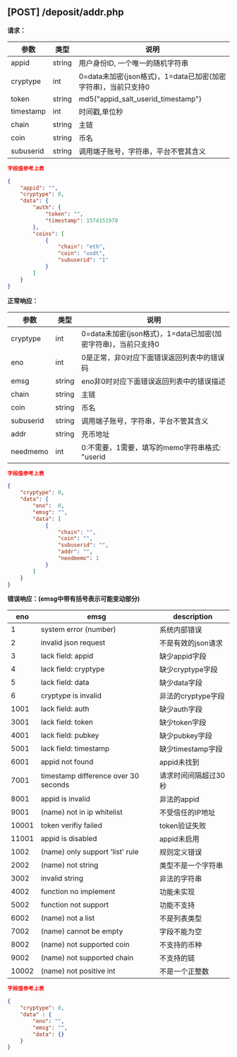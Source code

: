 ## [POST] /deposit/addr.php

**请求：**

|参数      |类型   |说明                                                     |  
| --      |--     | --                                                     |
|appid    |string |用户身份ID, 一个唯一的随机字符串                            |   
|cryptype |int    |0=data未加密(json格式)，1=data已加密(加密字符串)，当前只支持0 | 
|token    |string |md5("appid_salt_userid_timestamp")                     |
|timestamp|int    |时间戳,单位秒                                             |
|chain    |string |主链                                                    |
|coin     |string |币名                                                    |
|subuserid|string |调用端子账号，字符串，平台不管其含义                         |

```json
字段值参考上表

{
    "appid": "", 
    "cryptype": 0,
    "data": {
        "auth": {
            "token": "",  
            "timestamp": 1574151978
        },
        "coins": [
            {
                "chain": "eth",    
                "coin": "usdt",    
                "subuserid": "1" 
            }
        ]
    }
}
```

**正常响应：**

|参数      |类型   |说明                                                                         |  
| --      |--     | --                                                                         |
|cryptype              |int    |0=data未加密(json格式)，1=data已加密(加密字符串)，当前只支持0         |   
|eno                   |int    |0是正常，非0对应下面错误返回列表中的错误码                            | 
|emsg                  |string |eno非0时对应下面错误返回列表中的错误描述                             |
|chain                 |string |主链                                                            |
|coin                  |string |币名                                                            |
|subuserid             |string |调用端子账号，字符串，平台不管其含义                                 |
|addr                  |string |充币地址                                                         |
|needmemo              |int    |0:不需要，1需要，填写的memo字符串格式: "userid|subuserid|appid"     |

```json
字段值参考上表

{
    "cryptype": 0, 
    "data": {
        "eno":  0, 
        "emsg": "", 
        "data": [
            {
                "chain": "", 
                "coin": "",  
                "subuserid": "", 
                "addr": "",      
                "needmemo": 1    
            }
        ]
    }
}
```

**错误响应：(emsg中带有括号表示可能变动部分)**


|eno    |emsg                                |  description    |
| --    | --                                 |    --           |
|1      |system error (number)               |  系统内部错误     |
|2      |invalid json request                |  不是有效的json请求|
|3      |lack field: appid                   |  缺少appid字段   |
|4      |lack field: cryptype                |  缺少cryptype字段|
|5      |lack field: data                    |  缺少data字段    |
|6      |cryptype is invalid                 |  非法的cryptype字段|
|1001   |lack field: auth                    |  缺少auth字段    |
|3001   |lack field: token                   |  缺少token字段   |
|4001   |lack field: pubkey                  |  缺少pubkey字段  |
|5001   |lack field: timestamp               |  缺少timestamp字段|
|6001   |appid not found                     |  appid未找到    |
|7001   |timestamp difference over 30 seconds|  请求时间间隔超过30秒|
|8001   |appid is invalid                    |  非法的appid    |
|9001   |(name) not in ip whitelist          |  不受信任的IP地址 |
|10001  |token verifiy failed                |  token验证失败   |
|11001  |appid is disabled                   |  appid未启用     |
|1002   |(name) only support 'list' rule     |  规则定义错误     |
|2002   |(name) not string                   |  类型不是一个字符串 |
|3002   |invalid string                      |  非法的字符串     |
|4002   |function no implement               |  功能未实现       |
|5002   |function not support                |  功能不支持       |
|6002   |(name) not a list                   |  不是列表类型     |
|7002   |(name) cannot be empty              |  字段不能为空     |
|8002   |(name) not supported coin           |  不支持的币种     |
|9002   |(name) not supported chain          |  不支持的链      |
|10002  |(name) not positive int             |  不是一个正整数   | 

```json
字段值参考上表

{
    "cryptype": 0,  
    "data" : {
        "eno": "",          
        "emsg": "", 
        "data": {}
    }
}
```